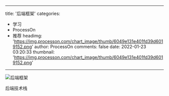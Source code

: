 
---
title: '后端框架'
categories: 
 - 学习
 - ProcessOn
 - 推荐
headimg: 'https://img.processon.com/chart_image/thumb/6049e131e401fd39d6019152.png'
author: ProcessOn
comments: false
date: 2022-01-23 03:20:33
thumbnail: 'https://img.processon.com/chart_image/thumb/6049e131e401fd39d6019152.png'
---

<div>   
<img class="thumb" alt="后端框架" src="https://img.processon.com/chart_image/thumb/6049e131e401fd39d6019152.png" referrerpolicy="no-referrer">
<p>后端技术栈</p>  
</div>
            